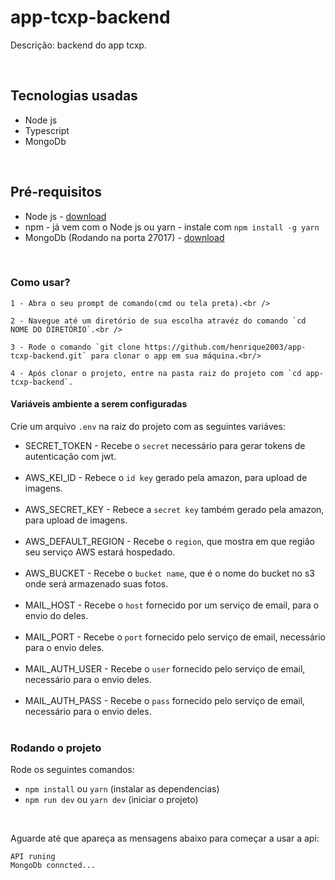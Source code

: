 # app-tcxp-backend

Descrição: backend do app tcxp.

<br />

## Tecnologias usadas

* Node js
* Typescript
* MongoDb

<br />

## Pré-requisitos

* Node js - [download](https://nodejs.org/en/)
* npm - já vem com o Node js ou yarn - instale com `npm install -g yarn`
* MongoDb (Rodando na porta 27017) - [download](https://www.mongodb.com/download-center/community)

<br />

### Como usar?

	1 - Abra o seu prompt de comando(cmd ou tela preta).<br />

	2 - Navegue até um diretório de sua escolha atravéz do comando `cd NOME DO DIRETÓRIO`.<br />

	3 - Rode o comando `git clone https://github.com/henrique2003/app-tcxp-backend.git` para clonar o app em sua máquina.<br/>

	4 - Após clonar o projeto, entre na pasta raiz do projeto com `cd app-tcxp-backend`.

#### Variáveis ambiente a serem configuradas

Crie um arquivo `.env` na raiz do projeto com as seguintes variáves:

* SECRET_TOKEN - Recebe o `secret` necessário para gerar tokens de autenticação com jwt.<br /><br />
* AWS_KEI_ID - Rebece o `id key` gerado pela amazon, para upload de imagens.<br /><br />
* AWS_SECRET_KEY - Rebece a `secret key` também gerado pela amazon, para upload de imagens.<br /><br />
* AWS_DEFAULT_REGION - Recebe o `region`, que mostra em que região seu serviço AWS estará hospedado.<br /><br />
* AWS_BUCKET - Recebe o `bucket name`, que é o nome do bucket no s3 onde será armazenado suas fotos.<br /><br />
* MAIL_HOST - Recebe o `host` fornecido por um serviço de email, para o envio do deles.<br /><br />
* MAIL_PORT - Recebe o `port` fornecido pelo serviço de email, necessário para o envio deles.<br /><br />
* MAIL_AUTH_USER - Recebe o `user` fornecido pelo serviço de email, necessário para o envio deles.<br /><br />
* MAIL_AUTH_PASS - Recebe o `pass` fornecido pelo serviço de email, necessário para o envio deles.<br /><br />

### Rodando o projeto
Rode os seguintes comandos:
* `npm install` ou `yarn` (instalar as dependencias)
* `npm run dev` ou `yarn dev` (iniciar o projeto)

<br />

Aguarde até que apareça as mensagens abaixo para começar a usar a api:
	
	API runing
	MongoDb conncted...

<br />
